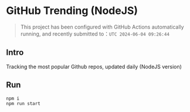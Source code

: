 # GitHub Trending (NodeJS)

> This project has been configured with GitHub Actions automatically running, and recently submitted to：`UTC 2024-06-04 09:26:44`

## Intro

Tracking the most popular Github repos, updated daily (NodeJS version)

## Run

```bash
npm i
npm run start
```
